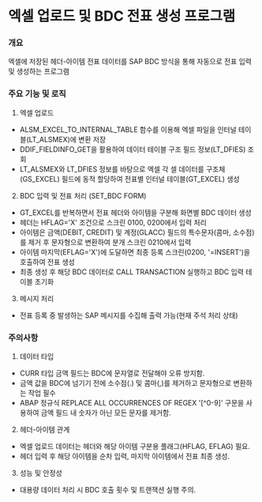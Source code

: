 # 엑셀 업로드 및 BDC 전표 생성 프로그램

### 개요

엑셀에 저장된 헤더-아이템 전표 데이터를 SAP BDC 방식을 통해 자동으로 전표 입력 및 생성하는 프로그램

### 주요 기능 및 로직

1. 엑셀 업로드

- ALSM_EXCEL_TO_INTERNAL_TABLE 함수를 이용해 엑셀 파일을 인터널 테이블(LT_ALSMEX)에 변환 저장
- DDIF_FIELDINFO_GET을 활용하여 데이터 테이블 구조 필드 정보(LT_DFIES) 조회
- LT_ALSMEX와 LT_DFIES 정보를 바탕으로 엑셀 각 셀 데이터를 구조체(GS_EXCEL) 필드에 동적 할당하여 전표별 인터널 테이블(GT_EXCEL) 생성

2. BDC 입력 및 전표 처리 (SET_BDC FORM)

- GT_EXCEL를 반복하면서 전표 헤더와 아이템을 구분해 화면별 BDC 데이터 생성
- 헤더는 HFLAG='X' 조건으로 스크린 0100, 0200에서 입력 처리
- 아이템은 금액(DEBIT, CREDIT) 및 계정(GLACC) 필드의 특수문자(콤마, 소수점)를 제거 후 문자형으로 변환하여 분개 스크린 0210에서 입력
- 아이템 마지막(EFLAG='X')에 도달하면 최종 등록 스크린(0200, '=INSERT')을 호출하여 전표 생성
- 최종 생성 후 해당 BDC 데이터로 CALL TRANSACTION 실행하고 BDC 입력 테이블 초기화

3. 메시지 처리

- 전표 등록 중 발생하는 SAP 메시지를 수집해 출력 가능(현재 주석 처리 상태)

### 주의사항

1. 데이터 타입

- CURR 타입 금액 필드는 BDC에 문자열로 전달해야 오류 방지함.
- 금액 값을 BDC에 넘기기 전에 소수점(.) 및 콤마(,)를 제거하고 문자형으로 변환하는 작업 필수
- ABAP 정규식 REPLACE ALL OCCURRENCES OF REGEX '[^0-9]' 구문을 사용하여 금액 필드 내 숫자가 아닌 모든 문자를 제거함.

2. 헤더-아이템 관계

- 엑셀 업로드 데이터는 헤더와 해당 아이템 구분용 플래그(HFLAG, EFLAG) 필요.
- 헤더 입력 후 해당 아이템을 순차 입력, 마지막 아이템에서 전표 최종 생성.

3. 성능 및 안정성

- 대용량 데이터 처리 시 BDC 호출 횟수 및 트랜잭션 실행 주의.
